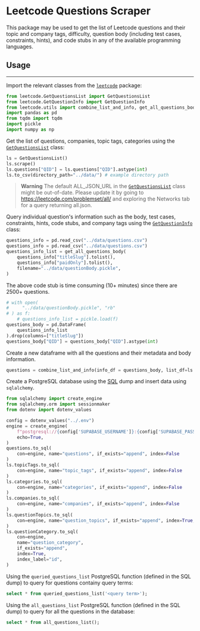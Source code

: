 # Leetcode Questions Scraper

This package may be used to get the list of Leetcode questions and their topic and company tags, difficulty, question body (including test cases, constraints, hints), and code stubs in any of the available programming languages.

## Usage

---

Import the relevant classes from the [`leetcode`](/src/leetcode/) package:

```python
from leetcode.GetQuestionsList import GetQuestionsList
from leetcode.GetQuestionInfo import GetQuestionInfo
from leetcode.utils import combine_list_and_info, get_all_questions_body
import pandas as pd
from tqdm import tqdm
import pickle
import numpy as np
```

Get the list of questions, companies, topic tags, categories using the [`GetQuestionsList`](/src/leetcode/GetQuestionsList.py) class:

```python
ls = GetQuestionsList()
ls.scrape()
ls.questions["QID"] = ls.questions["QID"].astype(int)
ls.to_csv(directory_path="../data/") # example directory path
```

> **Warning**
> The default ALL_JSON_URL in the [`GetQuestionsList`](/src/leetcode/GetQuestionsList.py) class might be out-of-date. Please update it by going to https://leetcode.com/problemset/all/ and exploring the Networks tab for a query returning all.json.

Query individual question's information such as the body, test cases, constraints, hints, code stubs, and company tags using the [`GetQuestionInfo`](/src/leetcode/GetQuestionInfo.py) class:

```python
questions_info = pd.read_csv("../data/questions.csv")
questions_info = pd.read_csv("../data/questions.csv")
questions_info_list = get_all_questions_body(
    questions_info["titleSlug"].tolist(),
    questions_info["paidOnly"].tolist(),
    filename="../data/questionBody.pickle",
)
```

The above code stub is time consuming (10+ minutes) since there are 2500+ questions.

```python
# with open(
#     "../data/questionBody.pickle", "rb"
# ) as f:
    # questions_info_list = pickle.load(f)
questions_body = pd.DataFrame(
    questions_info_list
).drop(columns=["titleSlug"])
questions_body["QID"] = questions_body["QID"].astype(int)
```

Create a new dataframe with all the questions and their metadata and body information.

```python
questions = combine_list_and_info(info_df = questions_body, list_df=ls.questions)
```

Create a PostgreSQL database using the [SQL](/sql/create.sql) dump and insert data using `sqlalchemy`.

```python
from sqlalchemy import create_engine
from sqlalchemy.orm import sessionmaker
from dotenv import dotenv_values

config = dotenv_values("../.env")
engine = create_engine(
    f"postgresql://{config['SUPABASE_USERNAME']}:{config['SUPABASE_PASSWORD']}@{config['SUPABASE_HOSTNAME']}:{config['SUPABASE_PORT']}/{config['SUPABASE_DBNAME']}",
    echo=True,
)
questions.to_sql(
    con=engine, name="questions", if_exists="append", index=False
)
ls.topicTags.to_sql(
    con=engine, name="topic_tags", if_exists="append", index=False
)
ls.categories.to_sql(
    con=engine, name="categories", if_exists="append", index=False
)
ls.companies.to_sql(
    con=engine, name="companies", if_exists="append", index=False
)
ls.questionTopics.to_sql(
    con=engine, name="question_topics", if_exists="append", index=True, index_label="id"
)
ls.questionCategory.to_sql(
    con=engine,
    name="question_category",
    if_exists="append",
    index=True,
    index_label="id",
)
```

Using the `queried_questions_list` PostgreSQL function (defined in the SQL dump) to query for questions containy query terms:

```sql
select * from queried_questions_list('<query term>');
```

Using the `all_questions_list` PostgreSQL function (defined in the SQL dump) to query for all the questions in the database:

```sql
select * from all_questions_list();
```
